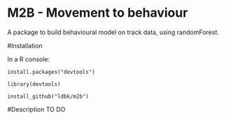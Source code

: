 M2B - Movement to behaviour
=====

A package to build behavioural model on track data, using randomForest.

#Installation

In a R console:

`install.packages("devtools")`

`library(devtools)`

`install_github("ldbk/m2b")`

#Description
TO DO